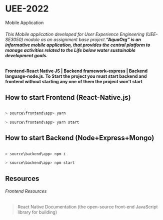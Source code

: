 # UEE-2022
Mobile Application
###### This Mobile application developed for User Experience Engineering (UEE-SE3050) module as an assignment base project.**“AquaOrg” is an informative mobile application, that provides the central platform to manage activities related to the Life below water sustainable development goals.**

#### Frontend-React Native JS | Backend framework-express | Backend language-node.js. To Start the project **you must start backend and frontend** without starting any one of them the project won't start

## How to start Frontend (React-Native.js)

```javascript

> source\frontend\app> yarn

> source\frontend\app> yarn start

```

## How to start Backend (Node+Express+Mongo)

```javascript

> source\backend\app> npm i

> source\backend\app> npm start

``` 

## Resources

###### Frontend Resources

> React Native Documentation (the open-source front-end JavaScript library for building)  
